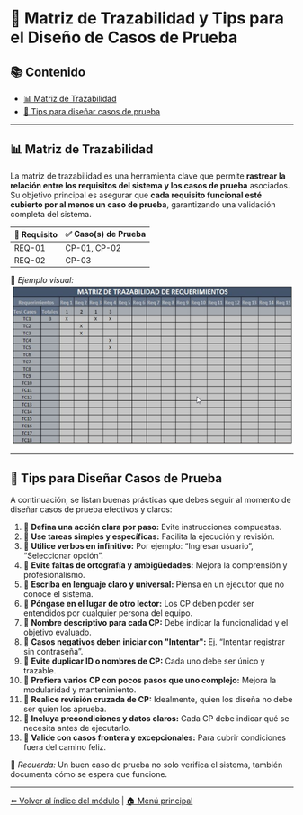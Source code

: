 # 📌 Matriz de Trazabilidad y Tips para el Diseño de Casos de Prueba

## 📚 Contenido

- [📊 Matriz de Trazabilidad](#matriz-de-trazabilidad)
- [🧠 Tips para diseñar casos de prueba](#tips-para-diseñar-casos-de-prueba)

---

## 📊 Matriz de Trazabilidad

La matriz de trazabilidad es una herramienta clave que permite **rastrear la relación entre los requisitos del sistema y los casos de prueba** asociados. Su objetivo principal es asegurar que **cada requisito funcional esté cubierto por al menos un caso de prueba**, garantizando una validación completa del sistema.

| 🧾 Requisito | ✅ Caso(s) de Prueba |
|-------------|----------------------|
| REQ-01      | CP-01, CP-02         |
| REQ-02      | CP-03                |

📌 *Ejemplo visual:*  
![Matriz de trazabilidad](imagenes/matriz_trazabilidad.png)

---

## 🧠 Tips para Diseñar Casos de Prueba

A continuación, se listan buenas prácticas que debes seguir al momento de diseñar casos de prueba efectivos y claros:

1. 🔹 **Defina una acción clara por paso:** Evite instrucciones compuestas.
2. 🔹 **Use tareas simples y específicas:** Facilita la ejecución y revisión.
3. 🔹 **Utilice verbos en infinitivo:** Por ejemplo: “Ingresar usuario”, “Seleccionar opción”.
4. 🔹 **Evite faltas de ortografía y ambigüedades:** Mejora la comprensión y profesionalismo.
5. 🔹 **Escriba en lenguaje claro y universal:** Piensa en un ejecutor que no conoce el sistema.
6. 🔹 **Póngase en el lugar de otro lector:** Los CP deben poder ser entendidos por cualquier persona del equipo.
7. 🔹 **Nombre descriptivo para cada CP:** Debe indicar la funcionalidad y el objetivo evaluado.
8. 🔹 **Casos negativos deben iniciar con "Intentar":** Ej. “Intentar registrar sin contraseña”.
9. 🔹 **Evite duplicar ID o nombres de CP:** Cada uno debe ser único y trazable.
10. 🔹 **Prefiera varios CP con pocos pasos que uno complejo:** Mejora la modularidad y mantenimiento.
11. 🔹 **Realice revisión cruzada de CP:** Idealmente, quien los diseña no debe ser quien los aprueba.
12. 🔹 **Incluya precondiciones y datos claros:** Cada CP debe indicar qué se necesita antes de ejecutarlo.
13. 🔹 **Valide con casos frontera y excepcionales:** Para cubrir condiciones fuera del camino feliz.

📌 *Recuerda:* Un buen caso de prueba no solo verifica el sistema, también documenta cómo se espera que funcione.

---

[⬅️ Volver al índice del módulo](../modulo2_Casos%20de%20prueba.md) | [🏠 Menú principal](../README.md)
